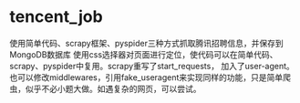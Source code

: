 # tencent_job
使用简单代码、scrapy框架、pyspider三种方式抓取腾讯招聘信息，并保存到MongoDB数据库
使用css选择器对页面进行定位，使代码可以在简单代码、scrapy、pyspider中复用。scrapy重写了start_requests，
加入了user-agent。
也可以修改middlewares，引用fake_useragent来实现同样的功能，只是简单爬虫，似乎不必小题大做。如遇复杂的网页，可以尝试。
